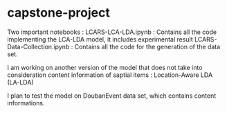 # capstone-project
Two important notebooks : 
LCARS-LCA-LDA.ipynb : Contains all the code implementing the LCA-LDA model, it includes experimental result
LCARS-Data-Collection.ipynb : Contains all the code for the generation of the data set.

I am working on another version of the model that does not take into consideration content information of saptial items : Location-Aware LDA (LA-LDA)

I plan to test the model on DoubanEvent data set, which contains content informations.
